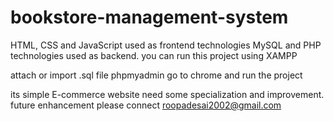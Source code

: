 # bookstore-management-system 
 HTML, CSS and JavaScript used as frontend technologies 
MySQL and PHP technologies  used as backend.
you can run this project using XAMPP

attach or import .sql file phpmyadmin
go to chrome and run the project 

its simple E-commerce website need some specialization and improvement.
future enhancement please connect roopadesai2002@gmail.com


